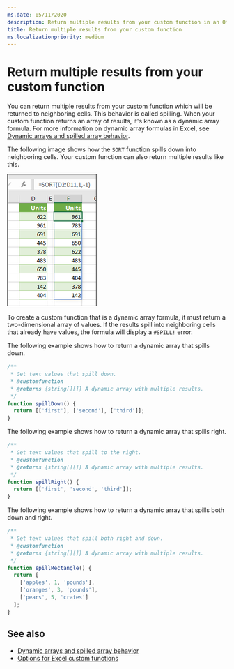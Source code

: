 ```yaml
---
ms.date: 05/11/2020
description: Return multiple results from your custom function in an Office Excel add-in.
title: Return multiple results from your custom function
ms.localizationpriority: medium
---
```


# Return multiple results from your custom function

You can return multiple results from your custom function which will be returned to neighboring cells. This behavior is called spilling. When your custom function returns an array of results, it's known as a dynamic array formula. For more information on dynamic array formulas in Excel, see [Dynamic arrays and spilled array behavior](https://support.microsoft.com/office/205c6b06-03ba-4151-89a1-87a7eb36e531).

The following image shows how the `SORT` function spills down into neighboring cells. Your custom function can also return multiple results like this.

![Screen shot of the `SORT` function displaying multiple results down into multiple cells.](../images/dynamic-array-spill.png)

To create a custom function that is a dynamic array formula, it must return a two-dimensional array of values. If the results spill into neighboring cells that already have values, the formula will display a `#SPILL!` error.

The following example shows how to return a dynamic array that spills down.

```javascript
/**
 * Get text values that spill down.
 * @customfunction
 * @returns {string[][]} A dynamic array with multiple results.
 */
function spillDown() {
  return [['first'], ['second'], ['third']];
}
```

The following example shows how to return a dynamic array that spills right.

```javascript
/**
 * Get text values that spill to the right.
 * @customfunction
 * @returns {string[][]} A dynamic array with multiple results.
 */
function spillRight() {
  return [['first', 'second', 'third']];
}
```

The following example shows how to return a dynamic array that spills both down and right.

```javascript
/**
 * Get text values that spill both right and down.
 * @customfunction
 * @returns {string[][]} A dynamic array with multiple results.
 */
function spillRectangle() {
  return [
    ['apples', 1, 'pounds'],
    ['oranges', 3, 'pounds'],
    ['pears', 5, 'crates']
  ];
}
```

## See also

- [Dynamic arrays and spilled array behavior](https://support.microsoft.com/office/205c6b06-03ba-4151-89a1-87a7eb36e531)
- [Options for Excel custom functions](custom-functions-parameter-options.md)
